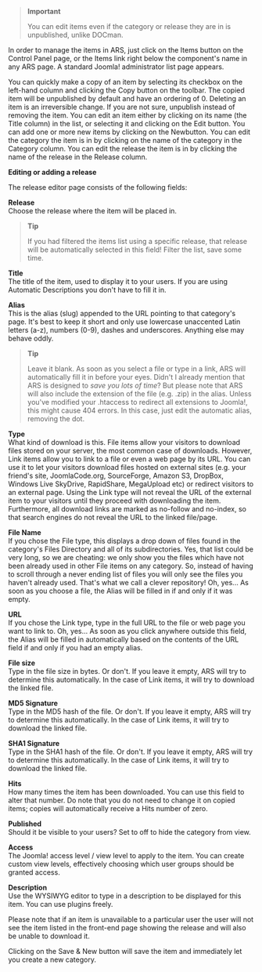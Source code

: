 > **Important**
>
> You can edit items even if the category or release they are in is unpublished, unlike DOCman.

In order to manage the items in ARS, just click on the Items button on the Control Panel page, or the Items link right below the component's name in any ARS page. A standard Joomla! administrator list page appears.

You can quickly make a copy of an item by selecting its checkbox on the left-hand column and clicking the Copy button on the toolbar. The copied item will be unpublished by default and have an ordering of 0. Deleting an item is an irreversible change. If you are not sure, unpublish instead of removing the item. You can edit an item either by clicking on its name (the Title column) in the list, or selecting it and clicking on the Edit button. You can add one or more new items by clicking on the Newbutton. You can edit the category the item is in by clicking on the name of the category in the Category column. You can edit the release the item is in by clicking the name of the release in the Release column.

**Editing or adding a release**

The release editor page consists of the following fields:

**Release**  
Choose the release where the item will be placed in.

> **Tip**
>
> If you had filtered the items list using a specific release, that release will be automatically selected in this field! Filter the list, save some time.

**Title**  
The title of the item, used to display it to your users. If you are using Automatic Descriptions you don't have to fill it in.

**Alias**  
This is the alias (slug) appended to the URL pointing to that category's page. It's best to keep it short and only use lowercase unaccented Latin letters (a-z), numbers (0-9), dashes and underscores. Anything else may behave oddly.

> **Tip**
>
> Leave it blank. As soon as you select a file or type in a link, ARS will automatically fill it in before your eyes. Didn't I already mention that ARS is designed to *save you lots of time*? But please note that ARS will also include the extension of the file (e.g. .zip) in the alias. Unless you've modified your .htaccess to redirect all extensions to Joomla!, this might cause 404 errors. In this case, just edit the automatic alias, removing the dot.

**Type**  
What kind of download is this. File items allow your visitors to download files stored on your server, the most common case of downloads. However, Link items allow you to link to a file or even a web page by its URL. You can use it to let your visitors download files hosted on external sites (e.g. your friend's site, JoomlaCode.org, SourceForge, Amazon S3, DropBox, Windows Live SkyDrive, RapidShare, MegaUpload etc) or redirect visitors to an external page. Using the Link type will not reveal the URL of the external item to your visitors until they proceed with downloading the item. Furthermore, all download links are marked as no-follow and no-index, so that search engines do not reveal the URL to the linked file/page.

**File Name**  
If you chose the File type, this displays a drop down of files found in the category's Files Directory and all of its subdirectories. Yes, that list could be very long, so we are cheating: we only show you the files which have not been already used in other File items on any category. So, instead of having to scroll through a never ending list of files you will only see the files you haven't already used. That's what we call a clever repository! Oh, yes... As soon as you choose a file, the Alias will be filled in if and only if it was empty.

**URL**  
If you chose the Link type, type in the full URL to the file or web page you want to link to. Oh, yes... As soon as you click anywhere outside this field, the Alias will be filled in automatically based on the contents of the URL field if and only if you had an empty alias.

**File size**  
Type in the file size in bytes. Or don't. If you leave it empty, ARS will try to determine this automatically. In the case of Link items, it will try to download the linked file.

**MD5 Signature**  
Type in the MD5 hash of the file. Or don't. If you leave it empty, ARS will try to determine this automatically. In the case of Link items, it will try to download the linked file.

**SHA1 Signature**  
Type in the SHA1 hash of the file. Or don't. If you leave it empty, ARS will try to determine this automatically. In the case of Link items, it will try to download the linked file.

**Hits**  
How many times the item has been downloaded. You can use this field to alter that number. Do note that you do not need to change it on copied items; copies will automatically receive a Hits number of zero.

**Published**  
Should it be visible to your users? Set to off to hide the category from view.

**Access**  
The Joomla! access level / view level to apply to the item. You can create custom view levels, effectively choosing which user groups should be granted access.

**Description**  
Use the WYSIWYG editor to type in a description to be displayed for this item. You can use plugins freely.

Please note that if an item is unavailable to a particular user the user will not see the item listed in the front-end page showing the release and will also be unable to download it.

Clicking on the Save & New button will save the item and immediately let you create a new category.